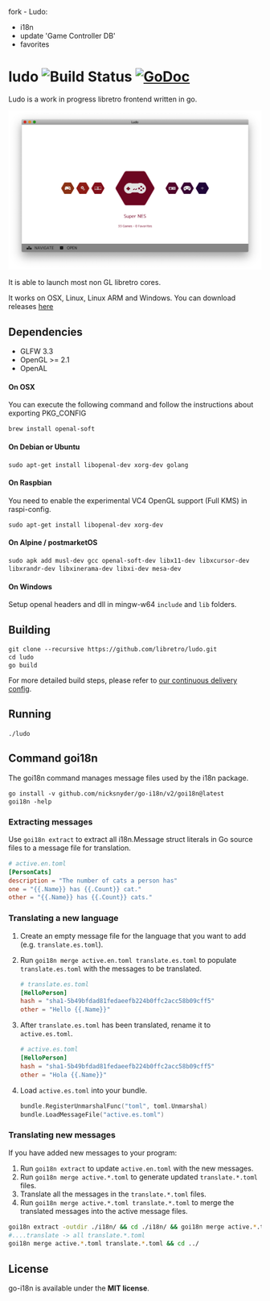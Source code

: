 fork - Ludo:
- i18n
- update 'Game Controller DB' 
- favorites

# ludo ![Build Status](https://github.com/libretro/ludo/workflows/CI/badge.svg) [![GoDoc](https://godoc.org/github.com/libretro/ludo?status.svg)](https://godoc.org/github.com/libretro/ludo)

Ludo is a work in progress libretro frontend written in go.

<img src="https://raw.githubusercontent.com/kivutar/ludo-assets/master/illustration.png" />

It is able to launch most non GL libretro cores.

It works on OSX, Linux, Linux ARM and Windows. You can download releases [here](https://github.com/libretro/ludo/releases)

## Dependencies

- GLFW 3.3
- OpenGL >= 2.1
- OpenAL

#### On OSX

You can execute the following command and follow the instructions about exporting PKG_CONFIG

    brew install openal-soft

#### On Debian or Ubuntu

    sudo apt-get install libopenal-dev xorg-dev golang

#### On Raspbian

You need to enable the experimental VC4 OpenGL support (Full KMS) in raspi-config.

    sudo apt-get install libopenal-dev xorg-dev

#### On Alpine / postmarketOS

    sudo apk add musl-dev gcc openal-soft-dev libx11-dev libxcursor-dev libxrandr-dev libxinerama-dev libxi-dev mesa-dev

#### On Windows

Setup openal headers and dll in mingw-w64 `include` and `lib` folders.

## Building

    git clone --recursive https://github.com/libretro/ludo.git
    cd ludo
    go build

For more detailed build steps, please refer to [our continuous delivery config](https://github.com/libretro/ludo/blob/master/.github/workflows/cd.yml).

## Running

    ./ludo


## Command goi18n

The goi18n command manages message files used by the i18n package.

```
go install -v github.com/nicksnyder/go-i18n/v2/goi18n@latest
goi18n -help
```

### Extracting messages

Use `goi18n extract` to extract all i18n.Message struct literals in Go source files to a message file for translation.

```toml
# active.en.toml
[PersonCats]
description = "The number of cats a person has"
one = "{{.Name}} has {{.Count}} cat."
other = "{{.Name}} has {{.Count}} cats."
```

### Translating a new language

1. Create an empty message file for the language that you want to add (e.g. `translate.es.toml`).
2. Run `goi18n merge active.en.toml translate.es.toml` to populate `translate.es.toml` with the messages to be translated.

   ```toml
   # translate.es.toml
   [HelloPerson]
   hash = "sha1-5b49bfdad81fedaeefb224b0ffc2acc58b09cff5"
   other = "Hello {{.Name}}"
   ```

3. After `translate.es.toml` has been translated, rename it to `active.es.toml`.

   ```toml
   # active.es.toml
   [HelloPerson]
   hash = "sha1-5b49bfdad81fedaeefb224b0ffc2acc58b09cff5"
   other = "Hola {{.Name}}"
   ```

4. Load `active.es.toml` into your bundle.

   ```go
   bundle.RegisterUnmarshalFunc("toml", toml.Unmarshal)
   bundle.LoadMessageFile("active.es.toml")
   ```

### Translating new messages

If you have added new messages to your program:

1. Run `goi18n extract` to update `active.en.toml` with the new messages.
2. Run `goi18n merge active.*.toml` to generate updated `translate.*.toml` files.
3. Translate all the messages in the `translate.*.toml` files.
4. Run `goi18n merge active.*.toml translate.*.toml` to merge the translated messages into the active message files.

```bash
goi18n extract -outdir ./i18n/ && cd ./i18n/ && goi18n merge active.*.toml
#....translate -> all translate.*.toml
goi18n merge active.*.toml translate.*.toml && cd ../
```


## License

go-i18n is available under the **MIT license**.
